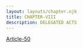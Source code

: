 ```yaml
---
layout: layouts/chapter.njk
title: CHAPTER-VIII
description: DELEGATED ACTS
---
```



<a href=Article-50>Article-50</a>

